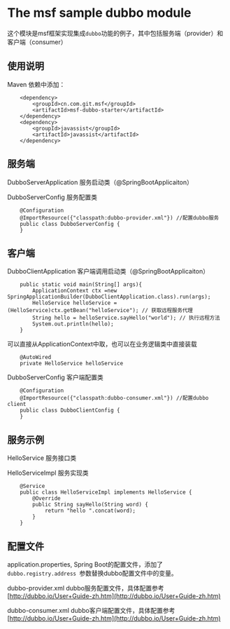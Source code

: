 # The msf sample dubbo module #
这个模块是msf框架实现集成`dubbo`功能的例子，其中包括服务端（provider）和客户端（consumer）


## 使用说明 ##

Maven 依赖中添加：

        <dependency>
            <groupId>cn.com.git.msf</groupId>
            <artifactId>msf-dubbo-starter</artifactId>
        </dependency>
        <dependency>
            <groupId>javassist</groupId>
            <artifactId>javassist</artifactId>
        </dependency>


## 服务端 ##
DubboServerApplication 服务启动类（@SpringBootApplicaiton）

DubboServerConfig 服务配置类

        @Configuration
        @ImportResource({"classpath:dubbo-provider.xml"}) //配置dubbo服务
        public class DubboServerConfig {
        }

## 客户端 ##
DubboClientApplication 客户端调用启动类（@SpringBootApplicaiton）

        public static void main(String[] args){
            ApplicationContext ctx =new SpringApplicationBuilder(DubboClientApplication.class).run(args);
            HelloService helloService = (HelloService)ctx.getBean("helloService"); // 获取远程服务代理
            String hello = helloService.sayHello("world"); // 执行远程方法
            System.out.println(hello);
        }

可以直接从ApplicationContext中取，也可以在业务逻辑类中直接装载

        @AutoWired
        private HelloService helloService


DubboServerConfig 客户端配置类

        @Configuration
        @ImportResource({"classpath:dubbo-consumer.xml"}) //配置dubbo client
        public class DubboClientConfig {
        }




## 服务示例 ##
HelloService 服务接口类

HelloServiceImpl 服务实现类

        @Service
        public class HelloServiceImpl implements HelloService {
            @Override
            public String sayHello(String word) {
                return "hello ".concat(word);
            }
        }


## 配置文件 ##
application.properties, Spring Boot的配置文件，添加了 `dubbo.registry.address `参数替换dubbo配置文件中的变量。

dubbo-provider.xml dubbo服务配置文件，具体配置参考[http://dubbo.io/User+Guide-zh.htm](http://dubbo.io/User+Guide-zh.htm)

dubbo-consumer.xml dubbo客户端配置文件，具体配置参考[http://dubbo.io/User+Guide-zh.htm](http://dubbo.io/User+Guide-zh.htm)
